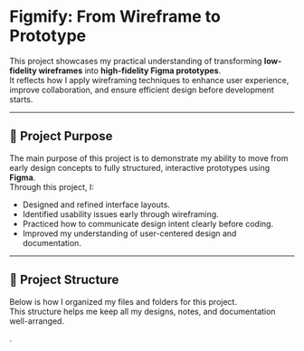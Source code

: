 # Figmify: From Wireframe to Prototype

This project showcases my practical understanding of transforming **low-fidelity wireframes** into **high-fidelity Figma prototypes**.  
It reflects how I apply wireframing techniques to enhance user experience, improve collaboration, and ensure efficient design before development starts.

---

## 🎯 Project Purpose

The main purpose of this project is to demonstrate my ability to move from early design concepts to fully structured, interactive prototypes using **Figma**.  
Through this project, I:

- Designed and refined interface layouts.
- Identified usability issues early through wireframing.
- Practiced how to communicate design intent clearly before coding.
- Improved my understanding of user-centered design and documentation.

---

## 🧩 Project Structure

Below is how I organized my files and folders for this project.  
This structure helps me keep all my designs, notes, and documentation well-arranged.

.








